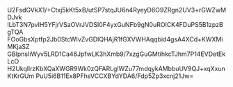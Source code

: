 U2FsdGVkX1/+Ctxj5kKt5xB/utSP7stqJU6n4RyeyD6O9ZRgn2UV3+rGWZwMDJvk
lLbT3N7pvIH5YFjrVSaOVrJVDSI0F4yxGuNFb9gN0uROICK4FDuPS5B1zpzBgTQA
FOoGbsXptfp2Jb0StcWIvZvGDIQHAjR1fGXVWHAqqbid4gsA4XCd+KWXMiMKjaSZ
GBlpnsIiWyv5LRD1Ca46JpfwLK3hXmb9/7xzgGuGMtihkcTJhm7P14EVDetEkLcO
H2UkqllrzKbXQaXWGR9Wk0zQFARLglWZu77mdqykAMbbuUV9QJ+xqXxunKtKrGUm
PuU5i6B11Ex8PFhsVCCXBYdYDA6/Fdp5Zp3xcnj21Jw=
